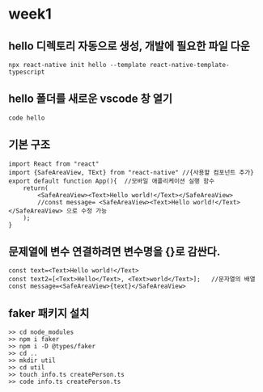 # week1

## hello 디렉토리 자동으로 생성, 개발에 필요한 파일 다운
```
npx react-native init hello --template react-native-template-typescript
```

## hello 폴더를 새로운 vscode 창 열기
```
code hello
``` 

## 기본 구조
```
import React from "react"
import {SafeAreaView, TExt} from "react-native" //{사용할 컴포넌트 추가}
export default function App(){  //모바일 애플리케이션 실행 함수
    return(
        <SafeAreaView><Text>Hello world!</Text></SafeAreaView>  
        //const message= <SafeAreaView><Text>Hello world!</Text></SafeAreaView> 으로 수정 가능
    );
}
```

## 문제열에 변수 연결하려면 변수명을 {}로 감싼다.
```
const text=<Text>Hello world!</Text>
const text2=[<Text>Hello</Text>, <Text>world</Text>];   //문자열의 배열
const message=<SafeAreaView>{text}</SafeAreaView>
```

## faker 패키지 설치
```
>> cd node_modules
>> npm i faker
>> npm i -D @types/faker
>> cd ..
>> mkdir util
>> cd util
>> touch info.ts createPerson.ts
>> code info.ts createPerson.ts
```

